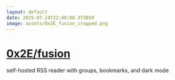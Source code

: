 ```yaml
---
layout: default
date: 2025-07-24T22:49:08.373859
image: assets/0x2E_fusion_cropped.png
---
```


# [0x2E/fusion](https://github.com/0x2E/fusion)

self-hosted RSS reader with groups, bookmarks, and dark mode
